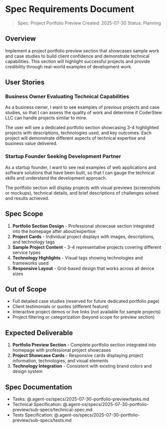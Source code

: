 # Spec Requirements Document

> Spec: Project Portfolio Preview
> Created: 2025-07-30
> Status: Planning

## Overview

Implement a project portfolio preview section that showcases sample work and case studies to build client confidence and demonstrate technical capabilities. This section will highlight successful projects and provide credibility through real-world examples of development work.

## User Stories

### Business Owner Evaluating Technical Capabilities

As a business owner, I want to see examples of previous projects and case studies, so that I can assess the quality of work and determine if CoderStew LLC can handle projects similar to mine.

The user will see a dedicated portfolio section showcasing 3-4 highlighted projects with descriptions, technologies used, and key outcomes. Each project will demonstrate different aspects of technical expertise and business value delivered.

### Startup Founder Seeking Development Partner

As a startup founder, I want to see real examples of web applications and software solutions that have been built, so that I can gauge the technical skills and understand the development approach.

The portfolio section will display projects with visual previews (screenshots or mockups), technical details, and brief descriptions of challenges solved and results achieved.

## Spec Scope

1. **Portfolio Section Design** - Professional showcase section integrated into the homepage after about/expertise
2. **Project Cards** - Individual project displays with images, descriptions, and technology tags
3. **Sample Project Content** - 3-4 representative projects covering different service types
4. **Technology Highlights** - Visual tags showing technologies and frameworks used
5. **Responsive Layout** - Grid-based design that works across all device sizes

## Out of Scope

- Full detailed case studies (reserved for future dedicated portfolio page)
- Client testimonials or quotes (different feature)
- Interactive project demos or live links (not available for sample projects)
- Project filtering or categorization (beyond scope for preview section)

## Expected Deliverable

1. **Portfolio Preview Section** - Complete portfolio section integrated into homepage with professional project showcases
2. **Project Showcase Cards** - Responsive cards displaying project information, technologies, and visual elements
3. **Technology Integration** - Consistent with existing brand colors and design system

## Spec Documentation

- Tasks: @.agent-os/specs/2025-07-30-portfolio-preview/tasks.md
- Technical Specification: @.agent-os/specs/2025-07-30-portfolio-preview/sub-specs/technical-spec.md
- Tests Specification: @.agent-os/specs/2025-07-30-portfolio-preview/sub-specs/tests.md